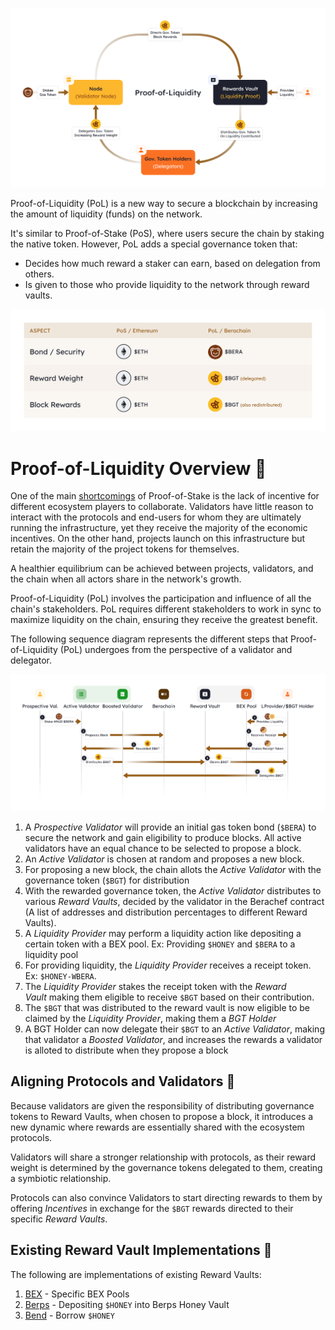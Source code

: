 ![alt text](image.png)

Proof-of-Liquidity (PoL) is a new way to secure a blockchain by increasing the amount of liquidity (funds) on the network.

It's similar to Proof-of-Stake (PoS), where users secure the chain by staking the native token. However, PoL adds a special governance token that:

-   Decides how much reward a staker can earn, based on delegation from others.
-   Is given to those who provide liquidity to the network through reward vaults.

![alt text](image-1.png)


Proof-of-Liquidity Overview 📓[​](https://docs.berachain.com/learn/pol/#proof-of-liquidity-overview-%F0%9F%93%93)
=================================================================================================================

One of the main [shortcomings](https://docs.berachain.com/learn/what-is-proof-of-liquidity#shortcomings-of-pos) of Proof-of-Stake is the lack of incentive for different ecosystem players to collaborate. Validators have little reason to interact with the protocols and end-users for whom they are ultimately running the infrastructure, yet they receive the majority of the economic incentives. On the other hand, projects launch on this infrastructure but retain the majority of the project tokens for themselves.

A healthier equilibrium can be achieved between projects, validators, and the chain when all actors share in the network's growth.

Proof-of-Liquidity (PoL) involves the participation and influence of all the chain's stakeholders. PoL requires different stakeholders to work in sync to maximize liquidity on the chain, ensuring they receive the greatest benefit.

The following sequence diagram represents the different steps that Proof-of-Liquidity (PoL) undergoes from the perspective of a validator and delegator.

![alt text](image-2.png)

1.  A *Prospective Validator* will provide an initial gas token bond (`$BERA`) to secure the network and gain eligibility to produce blocks. All active validators have an equal chance to be selected to propose a block.
2.  An *Active Validator* is chosen at random and proposes a new block.
3.  For proposing a new block, the chain allots the *Active Validator* with the governance token (`$BGT`) for distribution
4.  With the rewarded governance token, the *Active Validator* distributes to various *Reward Vaults*, decided by the validator in the Berachef contract (A list of addresses and distribution percentages to different Reward Vaults).
5.  A *Liquidity Provider* may perform a liquidity action like depositing a certain token with a BEX pool. Ex: Providing `$HONEY` and `$BERA` to a liquidity pool
6.  For providing liquidity, the *Liquidity Provider* receives a receipt token. Ex: `$HONEY-WBERA`.
7.  The *Liquidity Provider* stakes the receipt token with the *Reward Vault* making them eligible to receive `$BGT` based on their contribution.
8.  The `$BGT` that was distributed to the reward vault is now eligible to be claimed by the *Liquidity Provider*, making them a *BGT Holder*
9.  A BGT Holder can now delegate their `$BGT` to an *Active Validator*, making that validator a *Boosted Validator*, and increases the rewards a validator is alloted to distribute when they propose a block

Aligning Protocols and Validators 🤝[​](https://docs.berachain.com/learn/pol/#aligning-protocols-and-validators-%F0%9F%A4%9D)
-----------------------------------------------------------------------------------------------------------------------------

Because validators are given the responsibility of distributing governance tokens to Reward Vaults, when chosen to propose a block, it introduces a new dynamic where rewards are essentially shared with the ecosystem protocols.

Validators will share a stronger relationship with protocols, as their reward weight is determined by the governance tokens delegated to them, creating a symbiotic relationship.

Protocols can also convince Validators to start directing rewards to them by offering *Incentives* in exchange for the `$BGT` rewards directed to their specific *Reward Vaults*.

Existing Reward Vault Implementations 🐻[​](https://docs.berachain.com/learn/pol/#existing-reward-vault-implementations-%F0%9F%90%BB)
-------------------------------------------------------------------------------------------------------------------------------------

The following are implementations of existing Reward Vaults:

1.  [BEX](https://docs.berachain.com/learn/dapps/bex) \- Specific BEX Pools
2.  [Berps](https://docs.berachain.com/learn/dapps/berps) \- Depositing `$HONEY` into Berps Honey Vault
3.  [Bend](https://docs.berachain.com/learn/dapps/bend) \- Borrow `$HONEY`